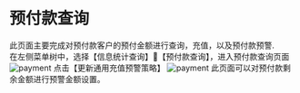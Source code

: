 # 预付款查询
此页面主要完成对预付款客户的预付金额进行查询，充值，以及预付款预警.  
在左侧菜单树中，选择【信息统计查询】【预付款查询】，进入预付款查询页面
![payment](https://juyun-1253413501.cos.ap-beijing.myqcloud.com/opsphere/billing/%E9%A2%84%E4%BB%98%E6%AC%BE%E6%9F%A5%E8%AF%A2%E9%A1%B5%20.png)
点击【更新通用充值预警策略】
![payment](https://juyun-1253413501.cos.ap-beijing.myqcloud.com/opsphere/billing/%E6%9B%B4%E6%96%B0%E9%80%9A%E7%94%A8%E5%85%85%E5%80%BC%E9%A2%84%E8%AD%A6%E7%AD%96%E7%95%A5.png)
此页面可以对预付款剩余金额进行预警金额设置。

